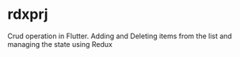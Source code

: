 # rdxprj

Crud operation in Flutter. Adding and Deleting items from the list and managing the state using Redux
